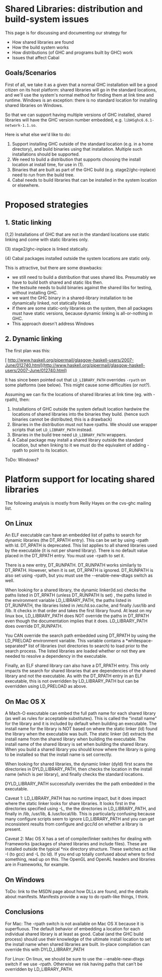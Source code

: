 


# Shared Libraries: distribution and build-system issues



This page is for discussing and documenting our strategy for


- How shared libraries are found
- How the build system works
- How distributions (of GHC and programs built by GHC) work
- Issues that affect Cabal

## Goals/Scenarios



First of all, we take it as a given that a normal GHC installation will be a good citizen on its host platform: shared libraries will go in the standard locations, and we'll use the system's normal method for finding them at link time and runtime.  Windows is an exception: there is no standard location for installing shared libraries on Windows.



So that we can support having multiple versions of GHC installed, shared libraries will have the GHC version number embedded, e.g. `libHSghc6.6.1-network-1.1.so`.



Here is what else we'd like to do:


1. Support installing GHC outside of the standard location (e.g. in a home directory), and build
  binaries using that installation.  Multiple such installations should be supported.
1. We need to build a distribution that supports choosing the install location at install time, for
  use in (1).
1. Binaries that are built as part of the GHC build (e.g. stage2/ghc-inplace) need to run from
  the build tree.
1. Cabal needs to build libraries that can be installed in the system location or elsewhere.

# Proposed strategies


## 1. Static linking



(1,2) Installations of GHC that are not in the standard locations use static linking and come with static libraries only.



(3) stage2/ghc-inplace is linked statically.



(4) Cabal packages installed outside the system locations are static only.



This is attractive, but there are some drawbacks:


- we still need to build a distribution that uses shared libs.  Presumably we have to build both
  shared and static libs then.
- the testsuite needs to build binaries against the shared libs for testing, without installing GHC.
- we want the GHC binary in a shared-library installation to be dynamically linked, not statically linked.
- if there are some static-only libraries on the system, then all packages must have static versions,
  because dynamic linking is all-or-nothing in GHC.
- This approach doesn't address Windows

## 2. Dynamic linking



The first plan was this:



[
http://www.haskell.org/pipermail/glasgow-haskell-users/2007-June/012740.html](http://www.haskell.org/pipermail/glasgow-haskell-users/2007-June/012740.html)



It has since been pointed out that `LD_LIBRARY_PATH` overrides `-rpath` on some platforms (see below).  This might cause some difficulties (or not?).



Assuming we can fix the locations of shared libraries at link time (eg. with -rpath), then:


1. Installations of GHC outside the system default location hardwire the locations of shared libraries
  into the binaries they build.  (hence such binaries cannot be distributed; this is a drawback)
1. Binaries in the distribution must not have rpaths.  We should use wrapper scripts that set
  `LD_LIBRARY_PATH` instead.
1. Binaries in the build tree need `LD_LIBRARY_PATH` wrappers.
1. A Cabal package may install a shared library outside the standard location, but when linking to
  it we must do the equivalent of adding -rpath to point to its location.


ToDo: Windows?


# Platform support for locating shared libraries



The following analysis is mostly from Reilly Hayes on the cvs-ghc mailing list.


## On Linux



An ELF executable can have an embedded list of paths to search for dynamic libraries (the DT\_RPATH entry).  This can be set by using -rpath with ld.  DT\_RPATH is deprecated.  This list applies to all shared libraries used by the executable (it is not per shared library).  There is no default value placed in the DT\_RPATH entry.  You must use -rpath to set it.



There is a new entry, DT\_RUNPATH.  DT\_RUNPATH works similarly to DT\_RPATH.  However, when it is set, DT\_RPATH is ignored.  DT\_RUNPATH is also set using -rpath, but you must use the --enable-new-dtags switch as well.  



When looking for a shared library, the dynamic linker(ld.so) checks the paths listed in DT\_RPATH (unless DT\_RUNPATH Is set) , the paths listed in the environment variable LD\_LIBRARY\_PATH, the paths listed in DT\_RUNPATH, the libraries listed in /etc/ld.so.cache, and finally /usr/lib and /lib.  It checks in that order and takes the first library found.  At least on my linux box, LD\_LIBRARY\_PATH does NOT override the paths in DT\_RPATH even though the documentation implies that it does.   LD\_LIBRARY\_PATH does override DT\_RUNPATH.



You CAN override the search path embedded using DT\_RPATH by using the LD\_PRELOAD environment variable.  This variable contains a \*whitespace-separated\* list of libraries (not directories to search) to load prior to the search process.  The listed libraries are loaded whether or not they are needed to resolve a dependency in the executable.



Finally, an ELF shared library can also have a DT\_RPATH entry.  This only impacts the search for shared libraries that are dependencies of the shared library and not the executable.  As with the DT\_RPATH entry in an ELF executable, this is not overridden by LD\_LIBRARY\_PATH but can be overridden using LD\_PRELOAD as above.  


## On Mac OS X



A Mach-O executable can embed the full path name for each shared library (as well as rules for acceptable substitutes).  This is called the "install name" for the library and it is included by default when building an executable.  The install name for the library is NOT based on where the static linker (ld) found the library when the executable was built.  The static linker (ld) extracts the install name from the shared library when building the executable.  The install name of the shared library is set when building the shared library.  When you build a shared library you should know where the library is going to be installed so that the install name is set correctly.



When looking for shared libraries, the dynamic linker (dyld) first scans the directories in DYLD\_LIBRARY\_PATH, then checks the location in the install name (which is per library), and finally checks the standard locations.



DYLD\_LIBRARY\_PATH successfully overrides the the path embedded in the executable.



Caveat 1: LD\_LIBRARY\_PATH has no runtime impact, but it does impact where the static linker looks for share libraries.  It looks first in the directories specified using -L, the the directories in LD\_LIBRARY\_PATH, and finally in /lib, /usr/lib, & /usr/local/lib.  This is particularly confusing  because many configure scripts seem to ignore LD\_LIBRARY\_PATH and you can get inconsistent results from configure and gcc/ld on whether a library is present.



Caveat 2: Mac OS X has a set of compiler/linker switches for dealing with Frameworks (packages of shared libraries and include files).  These are installed outside the typical \*nix directory structure.  These switches act like -I (to gcc) and -L (to ld).  If you end up totally confused about where to find something, read up on this.  The OpenGL and OpenAL headers and libraries are in Frameworks, for example.


## On Windows



ToDo: link to the MSDN page about how DLLs are found, and the details about manifests.  Manifests provide a way to do rpath-like things, I think.


## Conclusions



For Mac: The -rpath switch is not available on Mac OS X because it is superfluous.  The default behavior of embedding a location for each individual shared library is at least as good.  Cabal (and the GHC build process) should use their knowledge of the ultimate install location to set the install name when shared libraries are built.  In-place compilation can override this with DYLD\_LIBRARY\_PATH



For Linux: On linux, we should be sure to use the --enable-new-dtags switch if we use -rpath.  Otherwise we risk having paths that can't be overridden by LD\_LIBRARY\_PATH.


